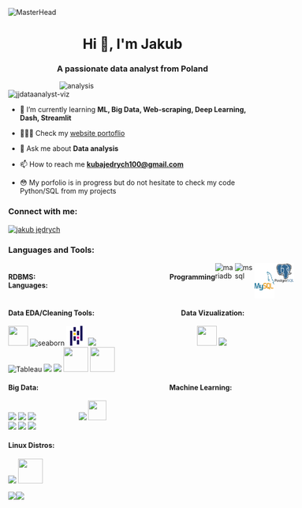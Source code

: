 ![MasterHead](https://static.wixstatic.com/media/6c3893_60b02f5779ab4a239a715f41ba6a007e~mv2_d_5000_1447_s_2.gif) 
<h1 align="center">Hi 👋, I'm  Jakub</h1>           
<h3 align="center">A passionate data analyst from Poland</h3>           
<img align='right' alt='analysis' width='400'    src='https://64.media.tumblr.com/cf08fce43c7b1cffc9c43a176bae44db/d6887bd64b7fea30-80/s500x750/c4e4239ff3b44f6cb39ac7b74efc7a3ec3c02ef2.gif'> 
      
<p align="left"> <img src="https://komarev.com/ghpvc/?username=jjdataanalyst-viz&label=Profile%20views&color=0e75b6&style=flat" alt="jjdataanalyst-viz" /> </p>

- 🌱 I’m currently learning **ML, Big Data, Web-scraping, Deep Learning, Dash, Streamlit** 

- 👨🏻‍🏫 Check my [website portoflio](https://jjdataanalyst-viz.github.io/JJDataAnalyst-viz.io/)

- 💬 Ask me about **Data analysis**
 
- 📫 How to reach me **kubajedrych100@gmail.com**

- 😳 My porfolio is in progress but do not hesitate to check my code Python/SQL from my projects

<h3 align="left">Connect with me:</h3>

<a href="https://linkedin.com/in/jakub jędrych" target="blank"><img align="center" src="https://raw.githubusercontent.com/rahuldkjain/github-profile-readme-generator/master/src/images/icons/Social/linked-in-alt.svg" alt="jakub jędrych" height="30" width="40" /></a>
</p> 

<h3 align="left">Languages and Tools:</h3>
<div>
<div style="display: flex;"><p>
 
<h4 align="left">RDBMS:&nbsp;&nbsp;&nbsp;&nbsp;&nbsp;&nbsp;&nbsp;&nbsp;&nbsp;&nbsp;&nbsp;&nbsp;&nbsp;&nbsp;&nbsp;&nbsp;&nbsp;&nbsp;&nbsp;&nbsp;&nbsp;&nbsp;&nbsp;&nbsp;&nbsp;&nbsp;&nbsp;&nbsp;&nbsp;&nbsp;&nbsp;&nbsp;&nbsp;&nbsp;&nbsp;&nbsp;&nbsp;&nbsp;&nbsp;&nbsp;&nbsp;&nbsp;&nbsp;&nbsp;&nbsp;&nbsp;&nbsp;&nbsp;&nbsp;&nbsp;&nbsp;&nbsp;&nbsp;&nbsp;&nbsp;&nbsp;&nbsp;&nbsp;&nbsp;&nbsp;&nbsp;&nbsp;&nbsp;&nbsp;&nbsp;&nbsp;&nbsp;&nbsp;&nbsp;&nbsp;&nbsp;&nbsp;&nbsp;&nbsp;&nbsp;&nbsp;&nbsp;&nbsp;&nbsp;&nbsp;&nbsp;&nbsp;Programming Languages:</h4>
 
<img src="https://www.vectorlogo.zone/logos/mariadb/mariadb-icon.svg" alt="mariadb" width="40" height="40"/>
 <img src="https://www.svgrepo.com/show/303229/microsoft-sql-server-logo.svg" alt="mssql" width="40" height="40"/>
 <img src="https://raw.githubusercontent.com/devicons/devicon/master/icons/mysql/mysql-original-wordmark.svg" alt="mysql" width="40" />  <img src="https://raw.githubusercontent.com/devicons/devicon/master/icons/postgresql/postgresql-original-wordmark.svg" alt="postgresql" width="40" height="40"/> 
 &nbsp;&nbsp;&nbsp;&nbsp;&nbsp;&nbsp;&nbsp;&nbsp;&nbsp;&nbsp;&nbsp;&nbsp;&nbsp;&nbsp;&nbsp;&nbsp;&nbsp;&nbsp;&nbsp;&nbsp;&nbsp;&nbsp;&nbsp;&nbsp;&nbsp;&nbsp;&nbsp;&nbsp;&nbsp;&nbsp;&nbsp;&nbsp;&nbsp;&nbsp;&nbsp;&nbsp;&nbsp;&nbsp;&nbsp;&nbsp;&nbsp;&nbsp;&nbsp;&nbsp;&nbsp;&nbsp;&nbsp;&nbsp;&nbsp;&nbsp;
 <img  src="https://raw.githubusercontent.com/devicons/devicon/master/icons/python/python-original.svg" alt="python" width="40" height="40"/> 
  <img src='https://upload.wikimedia.org/wikipedia/commons/thumb/1/1b/R_logo.svg/1280px-R_logo.svg.png' width="45" height="35">
 <img src="https://static-00.iconduck.com/assets.00/sql-database-sql-azure-icon-1955x2048-4pmty46t.png" width='35'>
 <img src="https://cdn-icons-png.flaticon.com/512/6132/6132220.png" width='35'>
  <img src="https://static-00.iconduck.com/assets.00/file-type-vba-icon-2048x1143-g79vnax4.png" width="60" >
</div>
  <h4 align="left">Data EDA/Cleaning Tools: &nbsp;&nbsp;&nbsp;&nbsp;&nbsp;&nbsp;&nbsp;&nbsp;&nbsp;&nbsp;&nbsp;&nbsp;&nbsp;&nbsp;&nbsp;&nbsp;&nbsp;&nbsp;&nbsp;&nbsp;&nbsp;&nbsp;&nbsp;&nbsp;&nbsp;&nbsp;&nbsp;&nbsp;&nbsp;&nbsp;&nbsp;&nbsp;&nbsp;&nbsp;&nbsp;&nbsp;&nbsp;&nbsp;&nbsp;&nbsp;&nbsp;&nbsp;&nbsp;&nbsp;&nbsp;&nbsp;&nbsp;&nbsp;&nbsp;&nbsp;&nbsp;&nbsp;Data Vizualization:</h4> </p>
 <p align="left"> 
  <img src='https://camo.githubusercontent.com/b844d1fc21947ee1b38741aed253d6202d5132d0abe77d555ca9b1e914518b70/68747470733a2f2f7261776769742e636f6d2f746865636f746e652f7371756172652d66696c652d69636f6e732f6d61737465722f69636f6e732f657863656c2e737667' width="40" height="40">
 <img src="https://seaborn.pydata.org/_images/logo-mark-lightbg.svg" alt="seaborn" width="40" height="40"/> 
  <img src="https://raw.githubusercontent.com/devicons/devicon/2ae2a900d2f041da66e950e4d48052658d850630/icons/pandas/pandas-original.svg" alt="pandas" width="40" height="40"/>
  <img src='https://upload.wikimedia.org/wikipedia/commons/thumb/8/84/Matplotlib_icon.svg/1024px-Matplotlib_icon.svg.png' width='40'>
 &nbsp;&nbsp;&nbsp;&nbsp;&nbsp;&nbsp;&nbsp;&nbsp;&nbsp;&nbsp;&nbsp;&nbsp;&nbsp;&nbsp;&nbsp;&nbsp;&nbsp;&nbsp;&nbsp;&nbsp;&nbsp;&nbsp;&nbsp;&nbsp;&nbsp;&nbsp;&nbsp;&nbsp;&nbsp;&nbsp;&nbsp;&nbsp;&nbsp;&nbsp;&nbsp;&nbsp;&nbsp;&nbsp;&nbsp;&nbsp;&nbsp;&nbsp;&nbsp;&nbsp;&nbsp;&nbsp;&nbsp;&nbsp;&nbsp;&nbsp;
<img src='https://camo.githubusercontent.com/73153422c5ce65431753d74b64af7a4bbd85cfed9425556ca113695d0bd4b64c/68747470733a2f2f7261776769742e636f6d2f746865636f746e652f7371756172652d66696c652d69636f6e732f6d61737465722f69636f6e732f706f776572706f696e742e737667' width="40" height="40">
  <img src='https://static-00.iconduck.com/assets.00/power-bi-icon-384x512-bujnuaon.png' width='30'>
 <img src='https://www.svgrepo.com/show/354428/tableau-icon.svg' alt="Tableau" width="40" height="40" >
 <img src="https://rstudio.github.io/shiny/reference/figures/logo.png" width='35'>
  <img src='https://seeklogo.com/images/S/streamlit-logo-1A3B208AE4-seeklogo.com.png' width="50">
 <img src='https://www.svgrepo.com/show/354242/qlik.svg' width="50" height='50' >
<img src='https://www.svgrepo.com/show/354011/looker.svg' width="50" height='50' >
  
   <h4 align="left">Big Data:&nbsp;&nbsp;&nbsp;&nbsp;&nbsp;&nbsp;&nbsp;&nbsp;&nbsp;&nbsp;&nbsp;&nbsp;&nbsp;&nbsp;&nbsp;&nbsp;&nbsp;&nbsp;&nbsp;&nbsp;&nbsp;&nbsp;&nbsp;&nbsp;&nbsp;&nbsp;&nbsp;&nbsp;&nbsp;&nbsp;&nbsp;&nbsp;&nbsp;&nbsp;&nbsp;&nbsp;&nbsp;&nbsp;&nbsp;&nbsp;&nbsp;&nbsp;&nbsp;&nbsp;&nbsp;&nbsp;&nbsp;&nbsp;&nbsp;&nbsp;&nbsp;&nbsp;&nbsp;&nbsp;&nbsp;&nbsp;&nbsp;&nbsp;&nbsp;&nbsp;&nbsp;&nbsp;&nbsp;&nbsp;&nbsp;&nbsp;&nbsp;&nbsp;&nbsp;&nbsp;&nbsp;&nbsp;&nbsp;&nbsp;&nbsp;&nbsp;&nbsp;&nbsp;&nbsp;&nbsp;Machine Learning:</h4>

  <img src='https://cdn.icon-icons.com/icons2/2699/PNG/512/databricks_logo_icon_170295.png' width='30'>
<img src='https://upload.wikimedia.org/wikipedia/commons/thumb/0/0e/Hadoop_logo.svg/664px-Hadoop_logo.svg.png' width='160'>
<img src='https://cdn.icon-icons.com/icons2/2699/PNG/512/apache_spark_logo_icon_170561.png' width='100'>
&nbsp;&nbsp;&nbsp;&nbsp;&nbsp;&nbsp;&nbsp;&nbsp;&nbsp;&nbsp;&nbsp;&nbsp;&nbsp;&nbsp;&nbsp;&nbsp;&nbsp;&nbsp;&nbsp;&nbsp;
  <img src="https://upload.wikimedia.org/wikipedia/commons/thumb/0/05/Scikit_learn_logo_small.svg/2560px-Scikit_learn_logo_small.svg.png" width="60">
  <img src="https://www.tidymodels.org/images/tidymodels.png" width="37" height='40'> <br>
  <img src='https://upload.wikimedia.org/wikipedia/commons/b/bb/Apache_Hive_logo.svg'  width="45">
  <img src="https://iconape.com/wp-content/png_logo_vector/apache-impala.png" width="45">
  <img src='https://pbs.twimg.com/media/DcNg-aiV0AAXh-k.png'  width="80">
    <h4 align="left">Linux Distros:</h4>
   <p align="left"> 
<img src='https://cdn.iconscout.com/icon/free/png-256/free-opensuse-282477.png' width='60' >
 <img src='https://cdn.freebiesupply.com/logos/large/2x/centos-1-logo-png-transparent.png' width='50' height='50'>
<div style="display: flex;">
    <img src="https://github-readme-stats.vercel.app/api/top-langs/?username=jjdataanalyst-viz&langs_&layout=compact&theme=transparent" height="180" >
    <img src="https://github-readme-streak-stats.herokuapp.com?user=%20JJDataAnalyst-viz&theme=github-dark-blue" height="180" >
</div>




